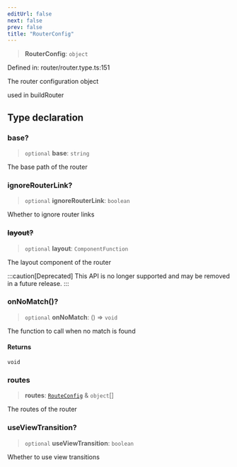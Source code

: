 ```yaml
---
editUrl: false
next: false
prev: false
title: "RouterConfig"
---
```


> **RouterConfig**: `object`

Defined in: router/router.type.ts:151

The router configuration object

used in buildRouter

## Type declaration

### base?

> `optional` **base**: `string`

The base path of the router

### ignoreRouterLink?

> `optional` **ignoreRouterLink**: `boolean`

Whether to ignore router links

### ~~layout?~~

> `optional` **layout**: `ComponentFunction`

The layout component of the router

:::caution[Deprecated]
This API is no longer supported and may be removed in a future release.
:::

### onNoMatch()?

> `optional` **onNoMatch**: () => `void`

The function to call when no match is found

#### Returns

`void`

### routes

> **routes**: [`RouteConfig`](/api/router/type-aliases/routeconfig/) & `object`[]

The routes of the router

### useViewTransition?

> `optional` **useViewTransition**: `boolean`

Whether to use view transitions
